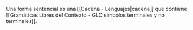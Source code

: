Una forma sentencial es una [[Cadena - Lenguajes|cadena]] que contiene [[Gramáticas Libres del Contexto - GLC|sı́mbolos terminales y no terminales]]. 